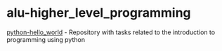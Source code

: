 # alu-higher_level_programming

[python-hello_world](https://github.com/ephraimm-zm/alu-higher_level_programming/tree/main/python-hello_world) - Repository with tasks related to the introduction to programming using python
